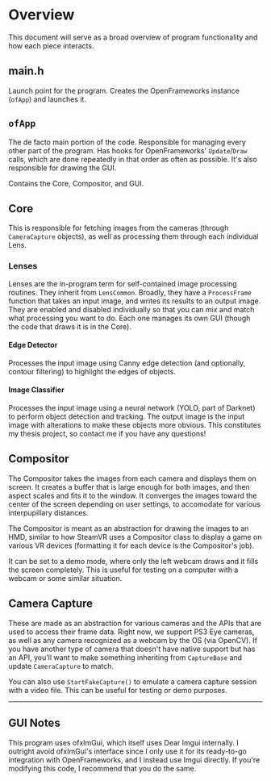 # Overview

This document will serve as a broad overview of program functionality and how each piece interacts.

## main.h
Launch point for the program. Creates the OpenFrameworks instance (`ofApp`) and launches it.

## `ofApp`
The de facto main portion of the code. Responsible for managing every other part of the program.
Has hooks for OpenFrameworks' `Update`/`Draw` calls, which are done repeatedly in that order as 
often as possible. It's also responsible for drawing the GUI.

Contains the Core, Compositor, and GUI.

## Core
This is responsible for fetching images from the cameras (through `CameraCapture` objects), as
well as processing them through each individual Lens.

### Lenses
Lenses are the in-program term for self-contained image processing routines. They inherit from
`LensCommon`. Broadly, they have a `ProcessFrame` function that takes an input image, and
writes its results to an output image. They are enabled and disabled individually so that
you can mix and match what processing you want to do. Each one manages its own GUI (though
the code that draws it is in the Core).

#### Edge Detector
Processes the input image using Canny edge detection (and optionally, contour filtering)
to highlight the edges of objects.

#### Image Classifier
Processes the input image using a neural network (YOLO, part of Darknet) to perform object
detection and tracking. The output image is the input image with alterations to make these
objects more obvious. This constitutes my thesis project, so contact me if you have any
questions!

## Compositor
The Compositor takes the images from each camera and displays them on screen. It creates a buffer
that is large enough for both images, and then aspect scales and fits it to the window. It converges
the images toward the center of the screen depending on user settings, to accomodate for various 
interpupillary distances.

The Compositor is meant as an abstraction for drawing the images to an HMD, similar to how SteamVR
uses a Compositor class to display a game on various VR devices (formatting it for each device is
the Compositor's job).

It can be set to a demo mode, where only the left webcam draws and it fills the screen completely.
This is useful for testing on a computer with a webcam or some similar situation.


## Camera Capture
These are made as an abstraction for various cameras and the APIs that are used to access their
frame data. Right now, we support PS3 Eye cameras, as well as any camera recognized as a webcam
by the OS (via OpenCV). If you have another type of camera that doesn't have native support but 
has an API, you'll want to make something inheriting from `CaptureBase` and update `CameraCapture` 
to match. 

You can also use `StartFakeCapture()` to emulate a camera capture session with a video file. This
can be useful for testing or demo purposes.

-------------------------

## GUI Notes
This program uses ofxImGui, which itself uses Dear Imgui internally. I outright avoid
ofxImGui's interface since I only use it for its ready-to-go integration with OpenFrameworks,
and I instead use Imgui directly. If you're modifying this code, I recommend that you do the 
same.